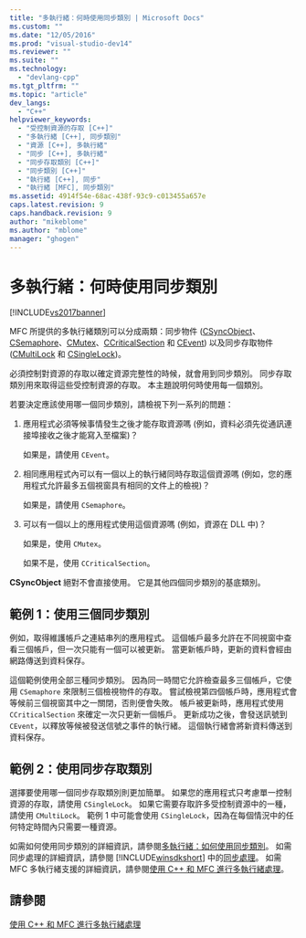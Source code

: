 ```yaml
---
title: "多執行緒：何時使用同步類別 | Microsoft Docs"
ms.custom: ""
ms.date: "12/05/2016"
ms.prod: "visual-studio-dev14"
ms.reviewer: ""
ms.suite: ""
ms.technology: 
  - "devlang-cpp"
ms.tgt_pltfrm: ""
ms.topic: "article"
dev_langs: 
  - "C++"
helpviewer_keywords: 
  - "受控制資源的存取 [C++]"
  - "多執行緒 [C++], 同步類別"
  - "資源 [C++], 多執行緒"
  - "同步 [C++], 多執行緒"
  - "同步存取類別 [C++]"
  - "同步類別 [C++]"
  - "執行緒 [C++], 同步"
  - "執行緒 [MFC], 同步類別"
ms.assetid: 4914f54e-68ac-438f-93c9-c013455a657e
caps.latest.revision: 9
caps.handback.revision: 9
author: "mikeblome"
ms.author: "mblome"
manager: "ghogen"
---
```

# 多執行緒：何時使用同步類別
[!INCLUDE[vs2017banner](../assembler/inline/includes/vs2017banner.md)]

MFC 所提供的多執行緒類別可以分成兩類：同步物件 \([CSyncObject](../mfc/reference/csyncobject-class.md)、[CSemaphore](../mfc/reference/csemaphore-class.md)、[CMutex](../mfc/reference/cmutex-class.md)、[CCriticalSection](../mfc/reference/ccriticalsection-class.md) 和 [CEvent](../mfc/reference/cevent-class.md)\) 以及同步存取物件 \([CMultiLock](../mfc/reference/cmultilock-class.md) 和 [CSingleLock](../mfc/reference/csinglelock-class.md)\)。  
  
 必須控制對資源的存取以確定資源完整性的時候，就會用到同步類別。  同步存取類別用來取得這些受控制資源的存取。  本主題說明何時使用每一個類別。  
  
 若要決定應該使用哪一個同步類別，請檢視下列一系列的問題：  
  
1.  應用程式必須等候事情發生之後才能存取資源嗎 \(例如，資料必須先從通訊連接埠接收之後才能寫入至檔案\)？  
  
     如果是，請使用 `CEvent`。  
  
2.  相同應用程式內可以有一個以上的執行緒同時存取這個資源嗎 \(例如，您的應用程式允許最多五個視窗具有相同的文件上的檢視\)？  
  
     如果是，請使用 `CSemaphore`。  
  
3.  可以有一個以上的應用程式使用這個資源嗎 \(例如，資源在 DLL 中\)？  
  
     如果是，使用 `CMutex`。  
  
     如果不是，使用 `CCriticalSection`。  
  
 **CSyncObject** 絕對不會直接使用。  它是其他四個同步類別的基底類別。  
  
## 範例 1：使用三個同步類別  
 例如，取得維護帳戶之連結串列的應用程式。  這個帳戶最多允許在不同視窗中查看三個帳戶，但一次只能有一個可以被更新。  當更新帳戶時，更新的資料會經由網路傳送到資料保存。  
  
 這個範例使用全部三種同步類別。  因為同一時間它允許檢查最多三個帳戶，它使用 `CSemaphore` 來限制三個檢視物件的存取。  嘗試檢視第四個帳戶時，應用程式會等候前三個視窗其中之一關閉，否則便會失敗。  帳戶被更新時，應用程式使用 `CCriticalSection` 來確定一次只更新一個帳戶。  更新成功之後，會發送訊號到 `CEvent`，以釋放等候被發送信號之事件的執行緒。  這個執行緒會將新資料傳送到資料保存。  
  
## 範例 2：使用同步存取類別  
 選擇要使用哪一個同步存取類別則更加簡單。  如果您的應用程式只考慮單一控制資源的存取，請使用 `CSingleLock`。  如果它需要存取許多受控制資源中的一種，請使用 `CMultiLock`。  範例 1 中可能會使用 `CSingleLock`，因為在每個情況中的任何特定時間內只需要一種資源。  
  
 如需如何使用同步類別的詳細資訊，請參閱[多執行緒：如何使用同步類別](../parallel/multithreading-how-to-use-the-synchronization-classes.md)。  如需同步處理的詳細資訊，請參閱 [!INCLUDE[winsdkshort](../atl/reference/includes/winsdkshort_md.md)] 中的[同步處理](http://msdn.microsoft.com/library/windows/desktop/ms686353)。  如需 MFC 多執行緒支援的詳細資訊，請參閱[使用 C\+\+ 和 MFC 進行多執行緒處理](../parallel/multithreading-with-cpp-and-mfc.md)。  
  
## 請參閱  
 [使用 C\+\+ 和 MFC 進行多執行緒處理](../parallel/multithreading-with-cpp-and-mfc.md)